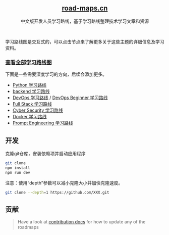 <p align="center">
  <h2 align="center"><a href="http://road-maps.cn">road-maps.cn</a></h2>
  <p align="center">中文版开发人员学习路线，基于学习路线整理技术学习文章和资源<p>
</p>

<br>

学习路线图是交互式的，可以点击节点来了解更多关于这些主题的详细信息及学习资料。

### [查看全部学习路线图](http://road-maps.cn)

下面是一些需要深度学习的方向，后续会添加更多。

- [Python 学习路线](http://road-maps.cn/python)
- [backend 学习路线](http://road-maps.cn/backend)
- [DevOps 学习路线](http://road-maps.cn/devops) / [DevOps Beginner 学习路线](http://road-maps.cn/devops?r=devops-beginner)
- [Full Stack 学习路线](http://road-maps.cn/full-stack)
- [Cyber Security 学习路线](http://road-maps.cn/cyber-security)
- [Docker 学习路线](http://road-maps.cn/docker)
- [Prompt Engineering 学习路线](http://road-maps.cn/prompt-engineering)


## 开发

克隆git仓库，安装依赖项并启动应用程序

```bash
git clone 
npm install
npm run dev
```

注意：使用“depth”参数可以减小克隆大小并加快克隆速度。

```sh
git clone --depth=1 https://github.com/XXX.git
```

## 贡献

> Have a look at [contribution docs](./contributing.md) for how to update any of the roadmaps

